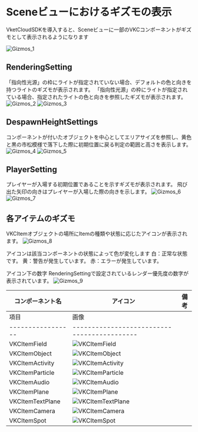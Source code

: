 # Sceneビューにおけるギズモの表示

VketCloudSDKを導入すると、Sceneビューに一部のVKCコンポーネントがギズモとして表示されるようになります

![Gizmos_1](./img/Gizmos_1.jpg)

## RenderingSetting
「指向性光源」の枠にライトが指定されていない場合、デフォルトの色と向きを持つライトのギズモが表示されます。
「指向性光源」の枠にライトが指定されている場合、指定されたライトの色と向きを参照したギズモが表示されます。
![Gizmos_2](./img/Gizoms_2.jpg)
![Gizmos_3](./img/Gizoms_3.jpg)


## DespawnHeightSettings
コンポーネントが付いたオブジェクトを中心としてエリアサイズを参照し、黄色と黒の市松模様で落下した際に初期位置に戻る判定の範囲と高さを表示します。
![Gizmos_4](./img/Gizoms_4.jpg)
![Gizmos_5](./img/Gizoms_5.jpg)

## PlayerSetting
プレイヤーが入場する初期位置であることを示すギズモが表示されます。
飛び出た矢印の向きはプレイヤーが入場した際の向きを示します。
![Gizmos_6](./img/Gizoms_4.jpg)
![Gizmos_7](./img/Gizoms_5.jpg)


## 各アイテムのギズモ
VKCItemオブジェクトの場所にItemの種類や状態に応じたアイコンが表示されます。
![Gizmos_8](./img/Gizoms_4.jpg)


アイコンは該当コンポーネントの状態によって色が変化します
白：正常な状態です。
黄：警告が発生しています。
赤：エラーが発生しています。

アイコン下の数字
RenderingSettingで設定されているレンダー優先度の数字が表示されています。
![Gizmos_9](./img/Gizoms_9.jpg)


| コンポーネント名 | アイコン | 備考 |
|----|----|----|
| 項目            | 画像                                      |
|-----------------|-------------------------------------------|
| VKCItemField    | ![VKCItemField](./img/Gizmos_ItemField.jpg) |
| VKCItemObject   | ![VKCItemObject](./img/Gizmos_ItemObject.jpg) |
| VKCItemActivity | ![VKCItemActivity](./img/Gizmos_ItemActivity.jpg) |
| VKCItemParticle | ![VKCItemParticle](./img/Gizmos_ItemParticle.jpg) |
| VKCItemAudio    | ![VKCItemAudio](./img/Gizmos_ItemAudio.jpg) |
| VKCItemPlane    | ![VKCItemPlane](./img/Gizmos_ItemPlane.jpg) |
| VKCItemTextPlane| ![VKCItemTextPlane](./img/Gizmos_ItemTextPlane.jpg) |
| VKCItemCamera   | ![VKCItemCamera](./img/Gizmos_ItemCamera.jpg) |
| VKCItemSpot     | ![VKCItemSpot](./img/Gizmos_ItemSpot.jpg) |
